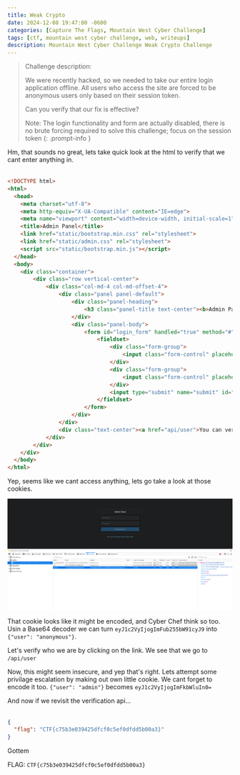```yaml
---
title: Weak Crypto
date: 2024-12-08 19:47:00 -0600
categories: [Capture The Flags, Mountain West Cyber Challenge]
tags: [ctf, mountain west cyber challenge, web, writeups]
description: Mountain West Cyber Challenge Weak Crypto Challenge
---
```


> Challenge description:
>
> We were recently hacked, so we needed to take our entire login application offline. All users who access the site are forced to be anonymous users only based on their session token.
> 
> Can you verify that our fix is effective?
> 
> Note: The login functionality and form are actually disabled, there is no brute forcing required to solve this challenge; focus on the session token
{: .prompt-info }

Hm, that sounds no great, lets take  quick look at the html to verify that we cant enter anything in.

```html

<!DOCTYPE html>
<html>
  <head>
    <meta charset="utf-8">
    <meta http-equiv="X-UA-Compatible" content="IE=edge">
    <meta name="viewport" content="width=device-width, initial-scale=1">
    <title>Admin Panel</title>
    <link href="static/bootstrap.min.css" rel="stylesheet">
    <link href="static/admin.css" rel="stylesheet">
    <script src="static/bootstrap.min.js"></script>
  </head>
  <body>
    <div class="container">
        <div class="row vertical-center">
            <div class="col-md-4 col-md-offset-4">
                <div class="panel panel-default">
                    <div class="panel-heading">
                        <h3 class="panel-title text-center"><b>Admin Panel</b></h3>
                    </div>
                    <div class="panel-body">
                        <form id="login_form" handled="true" method="#" action="#">
                            <fieldset>
                                <div class="form-group">
                                    <input class="form-control" placeholder="Username" name="username" id="username" type="text" disabled="">
                                </div>
                                <div class="form-group">
                                    <input class="form-control" placeholder="Password" name="password" id="password" type="password" disabled="">
                                </div>
                                <input type="submit" name="submit" id="submit" class="btn btn-block btn-primary" disabled="">
                            </fieldset>
                        </form>
                    </div>
                </div>
                <div class="text-center"><a href="api/user">You can verify your user status here</a></div>
            </div>
        </div>
    </div>
  </body>
</html>

```

Yep, seems like we cant access anything, lets go take a look at those cookies.

![finding the cookies](/assets/img/mwcc-2024/weak-crypto/image0.png)

That cookie looks like it might be encoded, and Cyber Chef think so too. Usin a Base64 decoder we can turn `eyJ1c2VyIjogImFub255bW91cyJ9` into `{"user": "anonymous"}`.

Let's verify who we are by clicking on the link. We see that we go to `/api/user`

Now, this might seem insecure, and yep that's right. Lets attempt some privilage escalation by making out own little cookie. We cant forget to encode it too. `{"user": "admin"}` becomes `eyJ1c2VyIjogImFkbWluIn0=`

And now if we revisit the verification api...

```json

{
  "flag": "CTF{c75b3e039425dfcf0c5ef0dfdd5b00a3}"
}

```

Gottem

FLAG: `CTF{c75b3e039425dfcf0c5ef0dfdd5b00a3}`
